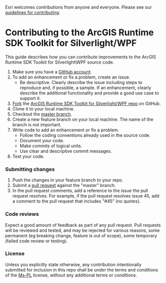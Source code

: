 Esri welcomes contributions from anyone and everyone. Please see our
[guidelines for contributing](https://github.com/esri/contributing).

# Contributing to the ArcGIS Runtime SDK Toolkit for Silverlight/WPF

This guide describes how you can contribute improvements to the ArcGIS Runtime SDK Toolkit for Silverlight\WPF source code.

1. Make sure you have a [GitHub account](https://github.com/signup/free).
2. To add an enhancement or fix a problem, create an issue.    
    * Be descriptive.  Clearly describe the issue including steps to reproduce and, if possible, a sample.  If an enhancement, clearly describe the additional functionality and provide a good use case to support it.     
3. [Fork](https://help.github.com/articles/fork-a-repo) the [ArcGIS Runtime SDK Toolkit for Silverlight/WPF repo](https://github.com/Esri/arcgis-toolkit-sl-wpf/) on GitHub.
4. Clone it to your local machine.
5. Checkout the [master branch](https://github.com/Esri/arcgis-toolkit-sl-wpf/tree/master).
6. Create a new feature branch on your local machine.  The name of the branch is not important.     
7. Write code to add an enhancement or fix a problem.  
    * Follow the coding conventions already used in the source code.
    * Document your code.
    * Make commits of logical units.  
    * Use clear and descriptive commit messages.
8. Test your code.

### Submitting changes
1. Push the changes in your feature branch to your repo.
2. Submit a [pull request](https://help.github.com/articles/using-pull-requests) against the "master" branch. 
3. In the pull request comments, add a reference to the issue the pull request resolves.  For example, if the pull request resolves issue 45, add a comment to the pull request that includes "#45" (no quotes).    

### Code reviews
Expect a good amount of feedback as part of any pull request.  Pull requests will be reviewed and tested, and may be rejected for various reasons, some permanent (eg breaking change, feature is out of scope), some temporary (failed code review or testing).  
 

### License
Unless you explicitly state otherwise, any contribution intentionally submitted for inclusion in this repo shall be under the terms and conditions of the [Ms-PL](license.txt) license, without any additional terms or conditions.   

